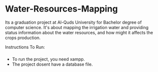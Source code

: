 # Water-Resources-Mapping
Its a graduation project at Al-Quds University for Bachelor degree of computer science. It's about mapping the irrigation water and providing status information about the water resources, and how might it affects the crops production.

Instructions To Run:
### 
- To run the project, you need xampp.
- The project dosent have a database file.
